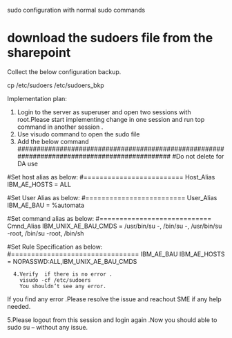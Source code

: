 sudo configuration with normal sudo commands

# download the sudoers file from the sharepoint 

Collect the below configuration backup.

cp /etc/sudoers /etc/sudoers_bkp

Implementation plan:
1. Login to the server as superuser  and open two sessions with root.Please start implementing change in one session and run top command in another session . 
2. Use visudo command to open the sudo file
3. Add the below command
##############################################################################################
#Do not delete for DA use

#Set host alias as below:
#=========================
Host_Alias    IBM_AE_HOSTS = ALL

#Set User Alias as below:
#=========================
User_Alias     IBM_AE_BAU = %automata


#Set command alias as below:
#============================
Cmnd_Alias  IBM_UNIX_AE_BAU_CMDS =  /usr/bin/su -, /bin/su -, /usr/bin/su -root, /bin/su -root, /bin/sh


#Set Rule Specification as below:
#================================
IBM_AE_BAU  IBM_AE_HOSTS =  NOPASSWD:ALL,IBM_UNIX_AE_BAU_CMDS 

      4.Verify  if there is no error .
        visudo -cf /etc/sudoers
        You shouldn’t see any error.
  If you find any error .Please resolve the issue and reachout SME if any help needed.

 5.Please logout from this session and login again .Now you should able to sudo su – without any issue.




